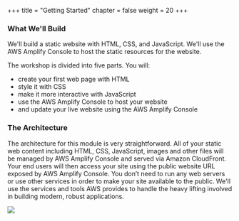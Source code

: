 +++
title = "Getting Started"
chapter = false
weight = 20
+++

### What We'll Build

We'll build a static website with HTML, CSS, and JavaScript. We'll use the AWS Amplify Console to host the static resources for the website.

The workshop is divided into five parts. You will:

- create your first web page with HTML
- style it with CSS
- make it more interactive with JavaScript
- use the AWS Amplify Console to host your website
- and update your live website using the AWS Amplify Console

### The Architecture

The architecture for this module is very straightforward. All of your static web content including HTML, CSS, JavaScript, images and other files will be managed by AWS Amplify Console and served via Amazon CloudFront. Your end users will then access your site using the public website URL exposed by AWS Amplify Console. You don’t need to run any web servers or use other services in order to make your site available to the public. We'll use the services and tools AWS provides to handle the heavy lifting involved in building modern, robust applications.

![](../../images/amplify.png)
